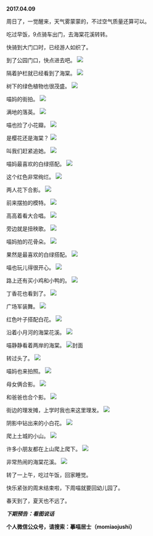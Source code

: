 
          
**2017.04.09**

周日了，一觉醒来，天气雾蒙蒙的，不过空气质量还算可以。

吃过早饭，9点骑车出门，去海棠花溪转转。

快骑到大门口时，已经游人如织了。

到了公园门口，快点进去吧。
![](//upload-images.jianshu.io/upload_images/51001-d768475eeabe9acb.jpg)


隔着护栏就已经看到了海棠。
![](//upload-images.jianshu.io/upload_images/51001-b8b23a7c09892a2e.jpg)


树下的绿色植物也很茂盛。
![](//upload-images.jianshu.io/upload_images/51001-88a9817221ee254a.jpg)


喵妈的街拍。
![](//upload-images.jianshu.io/upload_images/51001-180901089652ac61.jpg)


满地的落英。
![](//upload-images.jianshu.io/upload_images/51001-a7e2458ba912ed9a.jpg)


喵也捡了小花瓣。
![](//upload-images.jianshu.io/upload_images/51001-644182ea4db8c029.jpg)


是樱花还是海棠？
![](//upload-images.jianshu.io/upload_images/51001-6f6393b93027393b.jpg)


叫我们赶紧追她。
![](//upload-images.jianshu.io/upload_images/51001-c2df25019f1586dd.jpg)


喵妈最喜欢的白绿搭配。
![](//upload-images.jianshu.io/upload_images/51001-c6b47f56104d2278.jpg)


这个红色非常绚烂。
![](//upload-images.jianshu.io/upload_images/51001-5ca2027718fa4cb6.jpg)


两人花下合影。
![](//upload-images.jianshu.io/upload_images/51001-b3ac5ab455e2b938.jpg)


前来摆拍的模特。
![](//upload-images.jianshu.io/upload_images/51001-288d156599d6ac12.jpg)


高高着看大合唱。
![](//upload-images.jianshu.io/upload_images/51001-fbd121a77f1fce2b.jpg)


旁边就是扭秧歌。
![](//upload-images.jianshu.io/upload_images/51001-27f90327b2ed8e4f.jpg)


喵妈拍的花骨朵。
![](//upload-images.jianshu.io/upload_images/51001-34ef5dccbae76752.jpg)


果然是最喜欢的白绿搭配。
![](//upload-images.jianshu.io/upload_images/51001-9ff9e49b0fbd2da9.jpg)


喵也玩儿得很开心。
![](//upload-images.jianshu.io/upload_images/51001-37b2f16550bc5b16.jpg)


路上还有买小鸡和小鸭的。
![](//upload-images.jianshu.io/upload_images/51001-9f3e173b9df605da.jpg)


丁香花也看到了。
![](//upload-images.jianshu.io/upload_images/51001-2cf12101e670e9bd.jpg)


广场军装舞。
![](//upload-images.jianshu.io/upload_images/51001-5a7d32ba9258a130.jpg)


红色叶子搭配白花。
![](//upload-images.jianshu.io/upload_images/51001-31f2cb6d17b14554.jpg)


沿着小月河的海棠花溪。
![](//upload-images.jianshu.io/upload_images/51001-45a6d88993a4a4ee.jpg)


喵静静看着两岸的海棠。
![](//upload-images.jianshu.io/upload_images/51001-4a6dbdbd0451dc83.jpg)封面


转过头了。
![](//upload-images.jianshu.io/upload_images/51001-b7379d091bddb5c6.jpg)


喵妈也来拍照。
![](//upload-images.jianshu.io/upload_images/51001-74a5a1b31bde3d15.jpg)


母女俩合影。
![](//upload-images.jianshu.io/upload_images/51001-2e8080b2293f4db3.jpg)


和爸爸也合个影。
![](//upload-images.jianshu.io/upload_images/51001-b057f5322ed5f500.jpg)


街边的理发摊，上学时我也来这里理发。
![](//upload-images.jianshu.io/upload_images/51001-9f56ec06b725b381.jpg)


阴影中钻出来的小白花。
![](//upload-images.jianshu.io/upload_images/51001-aa5cfd2e2624604a.jpg)


爬上土城的小山。
![](//upload-images.jianshu.io/upload_images/51001-7f76a26a855214a5.jpg)


许多小朋友都在上山爬上爬下。
![](//upload-images.jianshu.io/upload_images/51001-7960d00b7b1e31cf.jpg)


非常热闹的海棠花溪。
![](//upload-images.jianshu.io/upload_images/51001-b19c74bb6475548f.jpg)


转了一上午，吃过午饭，回家睡觉。

快乐紧张的周末结束啦，下周喵就要回幼儿园了。

春天到了，夏天也不远了。


***下期预告：看图说话***


**个人微信公众号，请搜索：摹喵居士（momiaojushi）**

        